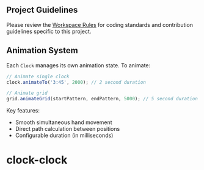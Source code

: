 ## Project Guidelines

Please review the [Workspace Rules](docs/WORKSPACE_RULES.md) for coding standards and contribution guidelines specific to this project.

## Animation System

Each `Clock` manages its own animation state. To animate:

```javascript
// Animate single clock
clock.animateTo('3:45', 2000); // 2 second duration

// Animate grid
grid.animateGrid(startPattern, endPattern, 5000); // 5 second duration
```

Key features:
- Smooth simultaneous hand movement
- Direct path calculation between positions
- Configurable duration (in milliseconds)

# clock-clock